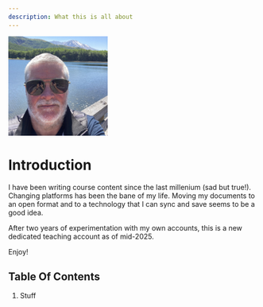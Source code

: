 ```yaml
---
description: What this is all about
---
```

<img src = "jor-edu.jpg" width="200" height="200">


# Introduction

I have been writing course content since the last millenium (sad but true!). Changing platforms has been the bane of my life. Moving my documents to an open format and to a technology that I can sync and save seems to be a good idea.

After two years of experimentation with my own accounts, this is a new dedicated teaching account as of mid-2025.

Enjoy!

## Table Of Contents

1. Stuff

